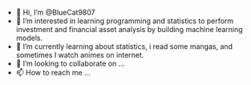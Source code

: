 - 👋 Hi, I’m @BlueCat9807
- 👀 I’m interested in learning programming and statistics to perform investment and financial asset analysis by building machine learning models.
- 🌱 I’m currently learning about statistics, i read some mangas, and sometimes I watch animes on internet.
- 💞️ I’m looking to collaborate on ...
- 📫 How to reach me ...

<!---
BlueCat9807/BlueCat9807 is a ✨ special ✨ repository because its `README.md` (this file) appears on your GitHub profile.
You can click the Preview link to take a look at your changes.
--->
